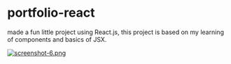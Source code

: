# portfolio-react
made a fun little project using React.js, this project is based on my learning of components and basics of JSX.

[![screenshot-6.png](https://i.postimg.cc/NjKtbXk4/screenshot-6.png)](https://postimg.cc/MnJgpv4M)
